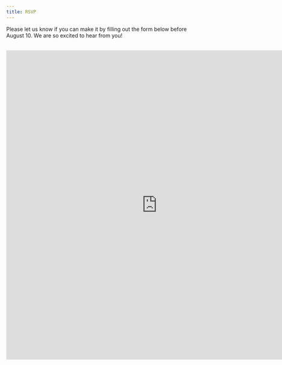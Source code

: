 ```yaml
---
title: RSVP
---
```

<!-- <h2 align="center"> RSVP </h2> -->

<!-- --- -->

<!-- Coming soon! -->

Please let us know if you can make it by filling out the form below before August 10. We are so excited to hear from you!
<br><br>

<p align="center">
<div scrolling="no" align="center" padding="0px">
<iframe id="scaled-frame" style="display:block;border:none;overflow-x:hidden;overflow-y:hidden;marginwidth:0" 
        src="https://cecilia-micah.anrsvp.com/?embed=true" width="800" height="820">  
</iframe>
</div>
<!-- <iframe src="https://cecilia-micah.anrsvp.com" width="550" height="600"  style="border: none; text-align: center;"></iframe> -->
</p>
<!-- 
small
Cecilia apologizes in advance for any formatting issues with the RSVP form. If you have any problems just send us an email or give us a call.
 -->